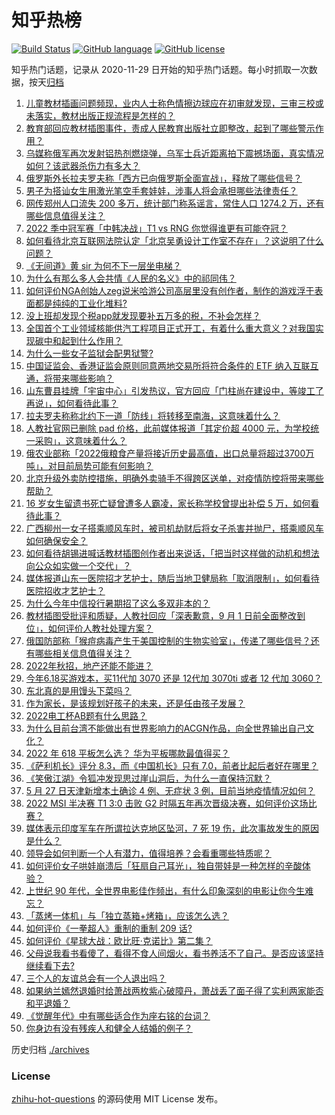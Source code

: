# 知乎热榜
[![Build Status](https://github.com/ToWeLong/zhihu-hot-questions/workflows/CI/badge.svg)](https://github.com/ToWeLong/zhihu-hot-questions/actions)
[![GitHub language](https://img.shields.io/badge/language-golang-orange.svg)](https://golang.org/)
[![GitHub license](https://img.shields.io/github/license/ToWeLong/zhihu-hot-questions)](https://github.com/ToWeLong/zhihu-hot-questions/blob/main/LICENSE)

知乎热门话题，记录从 2020-11-29 日开始的知乎热门话题。每小时抓取一次数据，按天[归档](./archives)

<!-- BEGIN -->

1. [儿童教材插画问题频现，业内人士称色情擦边球应在初审就发现，三审三校或未落实，教材出版正规流程是怎样的？](https://www.zhihu.com/question/534926773)
1. [教育部回应教材插图事件，责成人民教育出版社立即整改，起到了哪些警示作用？](https://www.zhihu.com/question/534997080)
1. [乌媒称俄军再次发射铝热剂燃烧弹，乌军士兵近距离拍下震撼场面，真实情况如何？该武器杀伤力有多大？](https://www.zhihu.com/question/534942000)
1. [俄罗斯外长拉夫罗夫称「西方已向俄罗斯全面宣战」，释放了哪些信号？](https://www.zhihu.com/question/534852008)
1. [男子为搭讪女生用激光笔空手套娃娃，涉事人将会承担哪些法律责任？](https://www.zhihu.com/question/534103359)
1. [网传郑州人口流失 200 多万，统计部门称系谣言，常住人口 1274.2 万，还有哪些信息值得关注？](https://www.zhihu.com/question/534947152)
1. [2022 季中冠军赛「中韩决战」T1 vs RNG 你觉得谁更有可能夺冠？](https://www.zhihu.com/question/534989068)
1. [如何看待北京互联网法院认定「北京吴勇设计工作室不存在」？这说明了什么问题？](https://www.zhihu.com/question/534825502)
1. [《无间道》黄 sir 为何不下一层坐电梯？](https://www.zhihu.com/question/29464361)
1. [为什么有那么多人会共情《人民的名义》中的祁同伟？](https://www.zhihu.com/question/534577647)
1. [如何评价NGA创始人zeg说米哈游公司高层里没有创作者，制作的游戏浮于表面都是纯纯的工业化堆料?](https://www.zhihu.com/question/534881363)
1. [没上班却发现个税app就发现要补五万多的税，不补会怎样？](https://www.zhihu.com/question/534177737)
1. [全国首个工业领域核能供汽工程项目正式开工，有着什么重大意义？对我国实现碳中和起到什么作用？](https://www.zhihu.com/question/534762505)
1. [为什么一些女子监狱会配男狱警?](https://www.zhihu.com/question/424632723)
1. [中国证监会、香港证监会原则同意两地交易所将符合条件的 ETF 纳入互联互通，将带来哪些影响？](https://www.zhihu.com/question/534931186)
1. [山东曹县挂牌「宇宙中心」引发热议，官方回应「门柱尚在建设中，等竣工了再说」，如何看待此事？](https://www.zhihu.com/question/534785462)
1. [拉夫罗夫称称北约下一道「防线」将转移至南海，这意味着什么？](https://www.zhihu.com/question/534837434)
1. [人教社官网已删除 pad 价格，此前媒体报道「其定价超 4000 元，为学校统一采购」，这意味着什么？](https://www.zhihu.com/question/534810652)
1. [俄农业部称「2022俄粮食产量将接近历史最高值，出口总量将超过3700万吨」，对目前局势可能有何影响？](https://www.zhihu.com/question/534826312)
1. [北京升级外卖防控措施，明确外卖骑手不得跨区送单，对疫情防控将带来哪些帮助？](https://www.zhihu.com/question/534947833)
1. [16 岁女生留遗书死亡疑曾遭多人霸凌，家长称学校曾提出补偿 5 万，如何看待此事？](https://www.zhihu.com/question/534762970)
1. [广西柳州一女子搭乘顺风车时，被司机劫财后将女子杀害并抛尸，搭乘顺风车如何确保安全？](https://www.zhihu.com/question/534565260)
1. [如何看待胡锡进喊话教材插图创作者出来说话，「把当时这样做的动机和想法向公众如实做一个交代」？](https://www.zhihu.com/question/534988094)
1. [媒体报道山东一医院招才艺护士，随后当地卫健局称「取消限制」，如何看待医院招收才艺护士？](https://www.zhihu.com/question/534686790)
1. [为什么今年中信投行暑期招了这么多双非本的？](https://www.zhihu.com/question/534632888)
1. [教材插图受批评和质疑，人教社回应「深表歉意，9 月 1 日前全面整改到位」，如何评价人教社处理方案？](https://www.zhihu.com/question/534998931)
1. [俄国防部称「猴痘病毒产生于美国控制的生物实验室」，传递了哪些信号？还有哪些相关信息值得关注？](https://www.zhihu.com/question/534876760)
1. [2022年秋招，地产还能不能进？](https://www.zhihu.com/question/491866699)
1. [今年6.18买游戏本，买11代加 3070 还是 12代加 3070ti 或者 12 代加 3060？](https://www.zhihu.com/question/525900460)
1. [东北真的是用馒头下菜吗？](https://www.zhihu.com/question/434980751)
1. [作为家长，是该规划好孩子的未来，还是任由孩子发展？](https://www.zhihu.com/question/531694130)
1. [2022电工杯AB题有什么思路？](https://www.zhihu.com/question/534611347)
1. [为什么目前台湾不能做出有世界影响力的ACGN作品，向全世界输出自己文化？](https://www.zhihu.com/question/534010159)
1. [2022 年 618 平板怎么选？ 华为平板哪款最值得买？](https://www.zhihu.com/question/534939293)
1. [《萨利机长》评分 8.3，而《中国机长》只有 7.0，前者比起后者好在哪里？](https://www.zhihu.com/question/350173248)
1. [《笑傲江湖》令狐冲发现思过崖山洞后，为什么一直保持沉默？](https://www.zhihu.com/question/523467190)
1. [5 月 27 日天津新增本土确诊 4 例、无症状 3 例，目前当地疫情情况如何？](https://www.zhihu.com/question/534923595)
1. [2022 MSI 半决赛 T1 3:0 击败 G2 时隔五年再次晋级决赛，如何评价这场比赛？](https://www.zhihu.com/question/534964761)
1. [媒体表示印度军车在所谓拉达克地区坠河，7 死 19 伤，此次事故发生的原因是什么？](https://www.zhihu.com/question/534970381)
1. [领导会如何判断一个人有潜力，值得培养？会看重哪些特质呢？](https://www.zhihu.com/question/534067410)
1. [如何评价女子哄娃崩溃后「狂扇自己耳光」，独自带娃是一种怎样的辛酸体验？](https://www.zhihu.com/question/534786207)
1. [上世纪 90 年代，全世界电影佳作频出，有什么印象深刻的电影让你今生难忘？](https://www.zhihu.com/question/534774319)
1. [「蒸烤一体机」与「独立蒸箱+烤箱」，应该怎么选？](https://www.zhihu.com/question/493082021)
1. [如何评价《一拳超人》重制的重制 209 话?](https://www.zhihu.com/question/534429801)
1. [如何评价《星球大战：欧比旺·克诺比》第二集？](https://www.zhihu.com/question/534804332)
1. [父母说我看书看傻了，看得不食人间烟火，看书养活不了自己。是否应该坚持继续看下去?](https://www.zhihu.com/question/355374576)
1. [三个人的友谊总会有一个人退出吗？](https://www.zhihu.com/question/517057396)
1. [如果纳兰嫣然退婚时给萧战两枚紫心破障丹，萧战丢了面子得了实利两家能否和平退婚？](https://www.zhihu.com/question/533990521)
1. [《觉醒年代》中有哪些适合作为座右铭的台词？](https://www.zhihu.com/question/534574365)
1. [你身边有没有残疾人和健全人结婚的例子？](https://www.zhihu.com/question/398355507)

<!-- END -->

历史归档 [./archives](./archives)


### License
[zhihu-hot-questions](https://github.com/towelong/zhihu-hot-questions) 的源码使用 MIT License 发布。
